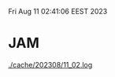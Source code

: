 Fri Aug 11 02:41:06 EEST 2023
# JAM
<a href='./cache/202308/11_02.log'>./cache/202308/11_02.log</a>
